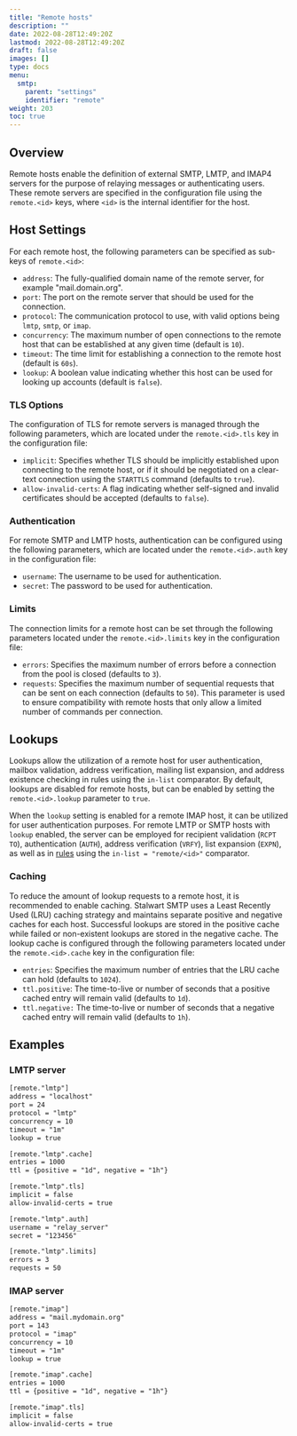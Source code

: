 ```yaml
---
title: "Remote hosts"
description: ""
date: 2022-08-28T12:49:20Z
lastmod: 2022-08-28T12:49:20Z
draft: false
images: []
type: docs
menu:
  smtp:
    parent: "settings"
    identifier: "remote"
weight: 203
toc: true
---
```


## Overview

Remote hosts enable the definition of external SMTP, LMTP, and IMAP4 servers for the purpose of relaying messages or authenticating users. These remote servers are specified in the configuration file using the `remote.<id>` keys, where `<id>` is the internal identifier for the host.

## Host Settings

For each remote host, the following parameters can be specified as sub-keys of `remote.<id>`:

- `address`: The fully-qualified domain name of the remote server, for example "mail.domain.org".
- `port`: The port on the remote server that should be used for the connection.
- `protocol`: The communication protocol to use, with valid options being `lmtp`, `smtp`, or `imap`.
- `concurrency`: The maximum number of open connections to the remote host that can be established at any given time (default is `10`).
- `timeout`: The time limit for establishing a connection to the remote host (default is `60s`).
- `lookup`: A boolean value indicating whether this host can be used for looking up accounts (default is `false`).

### TLS Options

The configuration of TLS for remote servers is managed through the following parameters, which are located under the `remote.<id>.tls` key in the configuration file:

- `implicit`: Specifies whether TLS should be implicitly established upon connecting to the remote host, or if it should be negotiated on a clear-text connection using the `STARTTLS` command (defaults to `true`).
- `allow-invalid-certs`: A flag indicating whether self-signed and invalid certificates should be accepted (defaults to `false`).

### Authentication

For remote SMTP and LMTP hosts, authentication can be configured using the following parameters, which are located under the `remote.<id>.auth` key in the configuration file:

- `username`: The username to be used for authentication.
- `secret`: The password to be used for authentication.

### Limits

The connection limits for a remote host can be set through the following parameters located under the `remote.<id>.limits` key in the configuration file:

- `errors`: Specifies the maximum number of errors before a connection from the pool is closed (defaults to `3`).
- `requests`: Specifies the maximum number of sequential requests that can be sent on each connection (defaults to `50`). This parameter is used to ensure compatibility with remote hosts that only allow a limited number of commands per connection.

## Lookups

Lookups allow the utilization of a remote host for user authentication, mailbox validation, address verification, mailing list expansion, and address existence checking in rules using the `in-list` comparator. By default, lookups are disabled for remote hosts, but can be enabled by setting the `remote.<id>.lookup` parameter to `true`.

When the `lookup` setting is enabled for a remote IMAP host, it can be utilized for user authentication purposes. For remote LMTP or SMTP hosts with `lookup` enabled, the server can be employed for recipient validation (`RCPT TO`), authentication (`AUTH`), address verification (`VRFY`), list expansion (`EXPN`), as well as in [rules](/settings/rules) using the `in-list = "remote/<id>"` comparator.

### Caching

To reduce the amount of lookup requests to a remote host, it is recommended to enable caching. Stalwart SMTP uses a Least Recently Used (LRU) caching strategy and maintains separate positive and negative caches for each host. Successful lookups are stored in the positive cache while failed or non-existent lookups are stored in the negative cache. The lookup cache is configured through the following parameters located under the `remote.<id>.cache` key in the configuration file:

- `entries`: Specifies the maximum number of entries that the LRU cache can hold (defaults to `1024`).
- `ttl.positive`: The time-to-live or number of seconds that a positive cached entry will remain valid (defaults to `1d`).
- `ttl.negative:` The time-to-live or number of seconds that a negative cached entry will remain valid (defaults to `1h`).

## Examples

### LMTP server

```txt
[remote."lmtp"]
address = "localhost"
port = 24
protocol = "lmtp"
concurrency = 10
timeout = "1m"
lookup = true

[remote."lmtp".cache]
entries = 1000
ttl = {positive = "1d", negative = "1h"}

[remote."lmtp".tls]
implicit = false
allow-invalid-certs = true

[remote."lmtp".auth]
username = "relay_server"
secret = "123456"

[remote."lmtp".limits]
errors = 3
requests = 50
```

### IMAP server

```txt
[remote."imap"]
address = "mail.mydomain.org"
port = 143
protocol = "imap"
concurrency = 10
timeout = "1m"
lookup = true

[remote."imap".cache]
entries = 1000
ttl = {positive = "1d", negative = "1h"}

[remote."imap".tls]
implicit = false
allow-invalid-certs = true

```
